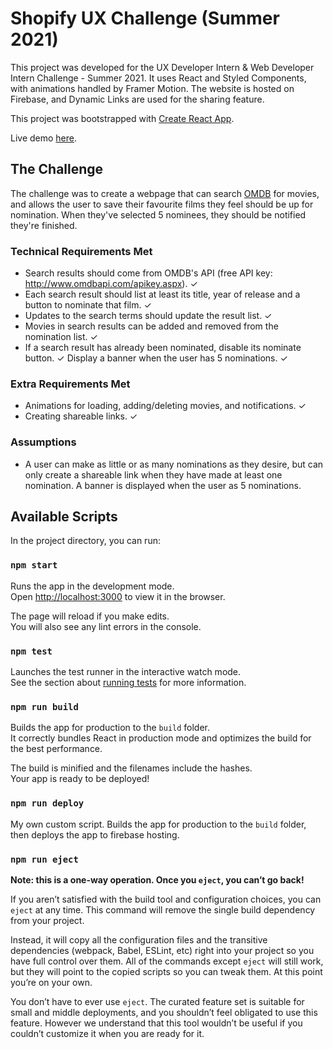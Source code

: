 # Shopify UX Challenge (Summer 2021)

This project was developed for the UX Developer Intern & Web Developer Intern Challenge - Summer 2021. It uses React and Styled Components, with animations handled by Framer Motion. The website is hosted on Firebase, and Dynamic Links are used for the sharing feature.

This project was bootstrapped with [Create React App](https://github.com/facebook/create-react-app).

Live demo [here](https://shopux21.ht12345.xyz/).

## The Challenge

The challenge was to create a webpage that can search [OMDB](https://www.omdbapi.com/) for movies, and allows the user to save their favourite films they feel should be up for nomination. When they've selected 5 nominees, they should be notified they're finished. 

### Technical Requirements Met

- Search results should come from OMDB's API (free API key: http://www.omdbapi.com/apikey.aspx). ✓
- Each search result should list at least its title, year of release and a button to nominate that film. ✓
- Updates to the search terms should update the result list. ✓
- Movies in search results can be added and removed from the nomination list. ✓
- If a search result has already been nominated, disable its nominate button. ✓
Display a banner when the user has 5 nominations. ✓

### Extra Requirements Met

- Animations for loading, adding/deleting movies, and notifications. ✓
- Creating shareable links. ✓

### Assumptions

- A user can make as little or as many nominations as they desire, but can only create a shareable link when they have made at least one nomination. A banner is displayed when the user as 5 nominations.

## Available Scripts

In the project directory, you can run:

### `npm start`

Runs the app in the development mode.\
Open [http://localhost:3000](http://localhost:3000) to view it in the browser.

The page will reload if you make edits.\
You will also see any lint errors in the console.

### `npm test`

Launches the test runner in the interactive watch mode.\
See the section about [running tests](https://facebook.github.io/create-react-app/docs/running-tests) for more information.

### `npm run build`

Builds the app for production to the `build` folder.\
It correctly bundles React in production mode and optimizes the build for the best performance.

The build is minified and the filenames include the hashes.\
Your app is ready to be deployed!

### `npm run deploy`

My own custom script. Builds the app for production to the `build` folder, then deploys the app to firebase hosting.

### `npm run eject`

**Note: this is a one-way operation. Once you `eject`, you can’t go back!**

If you aren’t satisfied with the build tool and configuration choices, you can `eject` at any time. This command will remove the single build dependency from your project.

Instead, it will copy all the configuration files and the transitive dependencies (webpack, Babel, ESLint, etc) right into your project so you have full control over them. All of the commands except `eject` will still work, but they will point to the copied scripts so you can tweak them. At this point you’re on your own.

You don’t have to ever use `eject`. The curated feature set is suitable for small and middle deployments, and you shouldn’t feel obligated to use this feature. However we understand that this tool wouldn’t be useful if you couldn’t customize it when you are ready for it. 
